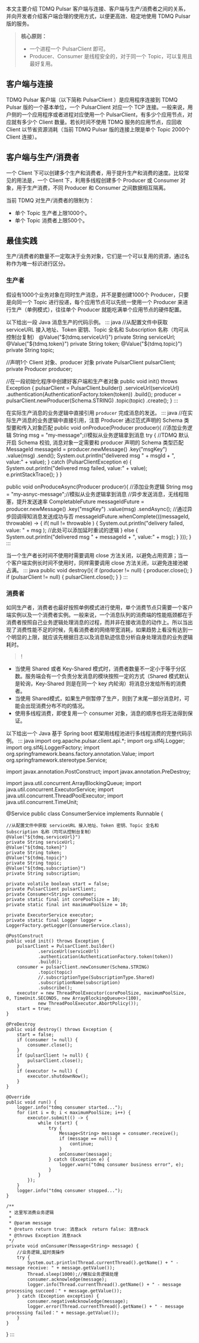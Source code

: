 本文主要介绍 TDMQ Pulsar 客户端与连接、客户端与生产/消费者之间的关系，并向开发者介绍客户端合理的使用方式，以便更高效、稳定地使用 TDMQ Pulsar 版的服务。

>**核心原则：**
>- 一个进程一个 PulsarClient 即可。
>- Producer、Consumer 是线程安全的，对于同一个 Topic，可以复用且最好复用。

## 客户端与连接

TDMQ Pulsar 客户端（以下简称 PulsarClient ）是应用程序连接到 TDMQ Pulsar 版的一个基本单位，一个 PulsarClient 对应一个 TCP 连接。一般来说，用户侧的一个应用程序或者进程对应使用一个 PulsarClient，有多少个应用节点，对应就有多少个 Client 数量。若长时间不使用 TDMQ 服务的应用节点，应回收 Client 以节省资源消耗（当前 TDMQ Pulsar 版的连接上限是单个 Topic 2000个 Client 连接）。



## 客户端与生产/消费者

一个 Client 下可以创建多个生产和消费者，用于提升生产和消费的速度。比较常见的用法是，一个 Client 下，利用多线程创建多个 Producer 或 Consumer 对象，用于生产消费，不同 Producer 和 Consumer 之间数据相互隔离。

当前 TDMQ 对生产/消费者的限制为：
- 单个 Topic 生产者上限1000个。
- 单个 Topic 消费者上限500个。



## 最佳实践

生产/消费者的数量不一定取决于业务对象，它们是一个可以复用的资源，通过名称作为唯一标识进行区分。

### 生产者

假设有1000个业务对象在同时生产消息，并不是要创建1000个 Producer，只要是向同一个 Topic 进行投递，每个应用节点可以先统一使用一个 Producer 来进行生产（单例模式），往往单个 Producer 就能吃满单个应用节点的硬件配置。

以下给出一段 Java 消息生产的代码示例。
<dx-codeblock>
:::  java
//从配置文件中获取 serviceURL 接入地址、Token 密钥、Topic 全名和 Subscription 名称（均可从控制台复制）
@Value("${tdmq.serviceUrl}")
private String serviceUrl;
@Value("${tdmq.token}")
private String token;
@Value("${tdmq.topic}")
private String topic;

//声明1个 Client 对象、producer 对象
private PulsarClient pulsarClient;
private Producer<String> producer;

//在一段初始化程序中创建好客户端和生产者对象
public void init() throws Exception {
    pulsarClient = PulsarClient.builder()
            .serviceUrl(serviceUrl)
            .authentication(AuthenticationFactory.token(token))
            .build();
    producer = pulsarClient.newProducer(Schema.STRING)
            .topic(topic)
            .create();
}
:::
</dx-codeblock>


在实际生产消息的业务逻辑中直接引用 `producer` 完成消息的发送。
<dx-codeblock>
:::  java
//在实际生产消息的业务逻辑中直接引用，注意 Producer 通过范式声明的 Schema 类型要和传入对象匹配
public void onProduce(Producer<String> producer){
    //添加业务逻辑
    String msg = "my-message";//模拟从业务逻辑拿到消息
    try {
        //TDMQ 默认开启 Schema 校验, 消息对象一定需要和 producer 声明的 Schema 类型匹配
        MessageId messageId = producer.newMessage()
              .key("msgKey")
          		.value(msg)
          		.send();
        System.out.println("delivered msg " + msgId + ", value:" + value);
    } catch (PulsarClientException e) {
      	System.out.println("delivered msg failed, value:" + value);
      	e.printStackTrace();
    }
}

public void onProduceAsync(Producer<String> producer){
    //添加业务逻辑
    String msg = "my-asnyc-message";//模拟从业务逻辑拿到消息
    //异步发送消息，无线程阻塞，提升发送速率
    CompletableFuture<MessageId> messageIdFuture = producer.newMessage()
          .key("msgKey")
      		.value(msg)
      		.sendAsync();
    //通过异步回调得知消息发送成功与否
    messageIdFuture.whenComplete(((messageId, throwable) -> {
        if( null != throwable ) {
            System.out.println("delivery failed, value: " + msg );
            //此处可以添加延时重试的逻辑
        } else {
            System.out.println("delivered msg " + messageId + ", value:" + msg);
        }
    }));
}
:::
</dx-codeblock>


当一个生产者长时间不使用时需要调用 close 方法关闭，以避免占用资源；当一个客户端实例长时间不使用时，同样需要调用 close 方法关闭，以避免连接池被占满。
<dx-codeblock>
:::  java
public void destroy(){
    if (producer != null) {
        producer.close();
    }
    if (pulsarClient != null) {
        pulsarClient.close();
    }
}
:::
</dx-codeblock>


### 消费者

如同生产者，消费者也最好按照单例模式进行使用，单个消费节点只需要一个客户端实例以及一个消费者实例。一般来说，一个消息队列的消费端的性能瓶颈都在于消费者按照自己业务逻辑处理消息的过程，而并非在接收消息的动作上。所以当出现了消费性能不足的时候，先看消费者的网络带宽消耗，如果趋势上看没有达到一个明显的上限，就应该先根据日志以及消息轨迹信息分析自身处理消息的业务逻辑耗时。


>!
- 当使用 Shared 或者 Key-Shared 模式时，消费者数量不一定小于等于分区数。服务端会有一个负责分发消息的模块按照一定的方式（Shared 模式默认是轮询，Key-Shared 则是在同一个 key 内轮询）将消息分发给所有的消费者。
- 当使用 Shared模式，如果生产侧暂停了生产，则到了末尾一部分消息时，可能会出现消费分布不均的情况。
- 使用多线程消费，即使复用一个 consumer 对象，消息的顺序也将无法得到保证。

以下给出一个 Java 基于 Spring boot 框架用线程池进行多线程消费的完整代码示例。
<dx-codeblock>
:::  java
import org.apache.pulsar.client.api.*;
import org.slf4j.Logger;
import org.slf4j.LoggerFactory;
import org.springframework.beans.factory.annotation.Value;
import org.springframework.stereotype.Service;

import javax.annotation.PostConstruct;
import javax.annotation.PreDestroy;

import java.util.concurrent.ArrayBlockingQueue;
import java.util.concurrent.ExecutorService;
import java.util.concurrent.ThreadPoolExecutor;
import java.util.concurrent.TimeUnit;

@Service
public class ConsumerService implements Runnable {

    //从配置文件中获取 serviceURL 接入地址、Token 密钥、Topic 全名和 Subscription 名称（均可从控制台复制）
    @Value("${tdmq.serviceUrl}")
    private String serviceUrl;
    @Value("${tdmq.token}")
    private String token;
    @Value("${tdmq.topic}")
    private String topic;
    @Value("${tdmq.subscription}")
    private String subscription;

    private volatile boolean start = false;
    private PulsarClient pulsarClient;
    private Consumer<String> consumer;
    private static final int corePoolSize = 10;
    private static final int maximumPoolSize = 10;

    private ExecutorService executor;
    private static final Logger logger = LoggerFactory.getLogger(ConsumerService.class);

    @PostConstruct
    public void init() throws Exception {
        pulsarClient = PulsarClient.builder()
                .serviceUrl(serviceUrl)
                .authentication(AuthenticationFactory.token(token))
                .build();
        consumer = pulsarClient.newConsumer(Schema.STRING)
                .topic(topic)
                //.subscriptionType(SubscriptionType.Shared)
                .subscriptionName(subscription)
                .subscribe();
        executor = new ThreadPoolExecutor(corePoolSize, maximumPoolSize, 0, TimeUnit.SECONDS, new ArrayBlockingQueue<>(100),
                new ThreadPoolExecutor.AbortPolicy());
        start = true;
    }

    @PreDestroy
    public void destroy() throws Exception {
        start = false;
        if (consumer != null) {
            consumer.close();
        }
        if (pulsarClient != null) {
            pulsarClient.close();
        }
        if (executor != null) {
            executor.shutdownNow();
        }
    }

    @Override
    public void run() {
        logger.info("tdmq consumer started...");
        for (int i = 0; i < maximumPoolSize; i++) {
            executor.submit(() -> {
                while (start) {
                    try {
                        Message<String> message = consumer.receive();
                        if (message == null) {
                            continue;
                        }
                        onConsumer(message);
                    } catch (Exception e) {
                        logger.warn("tdmq consumer business error", e);
                    }
                }
            });
        }
        logger.info("tdmq consumer stopped...");
    }

    /**
     * 这里写消费业务逻辑
     *
     * @param message
     * @return return true: 消息ack  return false: 消息nack
     * @throws Exception 消息nack
     */
    private void onConsumer(Message<String> message) {
        //业务逻辑,延时类操作
        try {
            System.out.println(Thread.currentThread().getName() + " - message receive: " + message.getValue());
            Thread.sleep(1000);//模拟业务逻辑处理
            consumer.acknowledge(message);
            logger.info(Thread.currentThread().getName() + " - message processing succeed：" + message.getValue());
        } catch (Exception exception) {
            consumer.negativeAcknowledge(message);
            logger.error(Thread.currentThread().getName() + " - message processing failed：" + message.getValue());
        }
    }
}
:::
</dx-codeblock>





